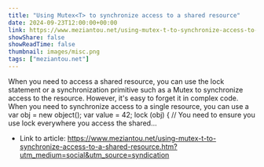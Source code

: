 ```yaml
---
title: "Using Mutex<T> to synchronize access to a shared resource"
date: 2024-09-23T12:00:00+00:00
link: https://www.meziantou.net/using-mutex-t-to-synchronize-access-to-a-shared-resource.htm?utm_medium=social&utm_source=syndication
showShare: false
showReadTime: false
thumbnail: images/misc.png
tags: ["meziantou.net"]
---
```

When you need to access a shared resource, you can use the lock statement or a synchronization primitive such as a Mutex to synchronize access to the resource. However, it's easy to forget it in complex code. When you need to synchronize access to a single resource, you can use a var obj = new object(); var value = 42; lock (obj) { // You need to ensure you use lock everywhere you access the shared…

- Link to article: https://www.meziantou.net/using-mutex-t-to-synchronize-access-to-a-shared-resource.htm?utm_medium=social&utm_source=syndication